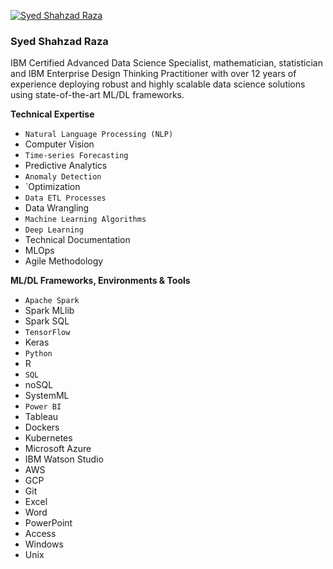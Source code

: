 [![Syed Shahzad Raza](https://razaanalytics.com/images/banner.png "Syed Shahzad Raza")](https://www.linkedin.com/in/syed-shahzad-raza/ "Syed Shahzad Raza")

### Syed Shahzad Raza

IBM Certified Advanced Data Science Specialist, mathematician, statistician and IBM Enterprise Design Thinking Practitioner with over 12 years of experience deploying robust and highly scalable data science solutions using state-of-the-art ML/DL frameworks.

**Technical Expertise**
* `Natural Language Processing (NLP)`
* Computer Vision
* `Time-series Forecasting`
* Predictive Analytics
* `Anomaly Detection`
* `Optimization
* `Data ETL Processes`
* Data Wrangling
* `Machine Learning Algorithms`
* `Deep Learning`
* Technical Documentation
* MLOps
* Agile Methodology

**ML/DL Frameworks, Environments & Tools**
* `Apache Spark`
* Spark MLlib
* Spark SQL
* `TensorFlow`
* Keras
* `Python`
* R
* `SQL`
* noSQL
* SystemML
* `Power BI`
* Tableau
* Dockers
* Kubernetes
* Microsoft Azure
* IBM Watson Studio
* AWS
* GCP
* Git
* Excel
* Word
* PowerPoint
* Access
* Windows
* Unix
